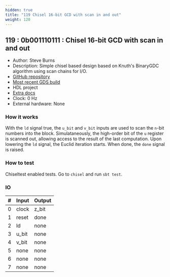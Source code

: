 ```yaml
---
hidden: true
title: "119 Chisel 16-bit GCD with scan in and out"
weight: 120
---
```


## 119 : 0b001110111 : Chisel 16-bit GCD with scan in and out

* Author: Steve Burns
* Description: Simple chisel based design based on Knuth's BinaryGDC algorithm using scan chains for I/O.
* [GitHub repository](https://github.com/stevenmburns/tt02-scannable-gcd)
* [Most recent GDS build](https://github.com/stevenmburns/tt02-scannable-gcd/actions/runs/3598246612)
* HDL project
* [Extra docs]()
* Clock: 0 Hz
* External hardware: None



### How it works

With the `ld` signal true, the `u_bit` and `v_bit` inputs are used to scan the `n`-bit numbers into the block. Simulataneously, the high-order bit of the `u` register is scanned out, allowing access to the result of the last computation. Upon lowering the `ld` signal, the Euclid iteration starts. When done, the `done` signal is raised.

### How to test

Chiseltest enabled tests. Go to `chisel` and run `sbt test`.

### IO

| # | Input        | Output       |
|---|--------------|--------------|
| 0 | clock  | z_bit |
| 1 | reset  | done |
| 2 | ld  | none |
| 3 | u_bit  | none |
| 4 | v_bit  | none |
| 5 | none  | none |
| 6 | none  | none |
| 7 | none  | none |
